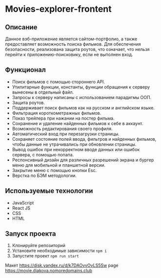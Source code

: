 # Movies-explorer-frontent

## Описание

Данное вэб-приложение является сайтом-портфолио, а также предоставляет возможность поиска фильмов. Для обеспечения безопасности, реализована защита роутов, что означает, что нельзя перейти к приложению-поисковику, если не выполнен вход.

## Функционал 

- Поиск фильмов с помощью стороннего API.
- Утилитарные функции, константы, функции обращения к серверу вынесены в отдельный файл.
- Запросы к серверу написаны с использованием парадигмы ООП.
- Защита роутов.
- Поддерживает поиск фильмов как на русском и английском языке.
- Фильтрация короткометражных фильмов.
- Показ трейлера при нажании на постер фильма.
- Сохранение и удаление найденных фильмов к себе в аккаунт.
- Возможность редактирования своего профиля.
- Автоматический вход при перезагрузки страницы.
- Сохраняет состояние полей ввода, фильтров и найденных фильмов, чтобы данные не утрачивались при обновлении страницы.
- Вывод ошибок при некорректном вводе данных или ошибок сервера, с помощью попапа.
- Респонсивный дизайн для различных разрешений экрана и бургер меню для мобильной и планшетной версии.
- Закрытие меню с помощью кнопки Esc.
- Верстка по БЭМ методологии.

## Используемые технологии

- JavaScript
- React JS
- CSS
- HTML
  
## Запуск проекта

1. Клонируйте репозиторий
2. Установите необходимые зависимости ```npm i```
3. Запустите проект ```npm run start```






Макет https://disk.yandex.ru/d/k7DAOvvOvLS5Sw
page https://movie.diakova.nomoredomains.club
